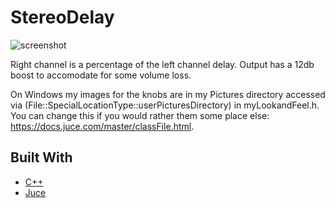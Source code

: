 # StereoDelay

![screenshot](https://github.com/joeloftusdev/StereoDelay/assets/152509645/e92a905e-1c45-4560-a6ac-1a7ecce8daea)


Right channel is a percentage of the left channel delay.
Output has a 12db boost to accomodate for some volume loss.

On Windows my images for the knobs are in my Pictures directory accessed via (File::SpecialLocationType::userPicturesDirectory) in myLookandFeel.h. You can change this if you would rather them some place else: https://docs.juce.com/master/classFile.html.

## Built With

* [C++](https://isocpp.org/)
* [Juce](https://juce.com/)

